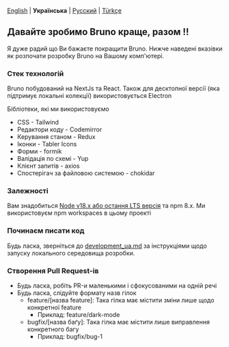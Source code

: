 [English](/contributing.md) | **Українська** | [Русский](/contributing_ru.md) | [Türkçe](/contributing_tr.md)

## Давайте зробимо Bruno краще, разом !!

Я дуже радий що Ви бажаєте покращити Bruno. Нижче наведені вказівки як розпочати розробку Bruno на Вашому комп'ютері.

### Стек технологій

Bruno побудований на NextJs та React. Також для десктопної версії (яка підтримує локальні колекції) використовується Electron

Бібліотеки, які ми використовуємо

- CSS - Tailwind
- Редактори коду - Codemirror
- Керування станом - Redux
- Іконки - Tabler Icons
- Форми - formik
- Валідація по схемі - Yup
- Клієнт запитів - axios
- Спостерігач за файловою системою - chokidar

### Залежності

Вам знадобиться [Node v18.x або остання LTS версія](https://nodejs.org/en/) та npm 8.x. Ми використовуєм npm workspaces в цьому проекті

### Починаєм писати код

Будь ласка, зверніться до [development_ua.md](docs/development_ua.md) за інструкціями щодо запуску локального середовища розробки.

### Створення Pull Request-ів

- Будь ласка, робіть PR-и маленькими і сфокусованими на одній речі
- Будь ласка, слідуйте формату назв гілок
  - feature/[назва feature]: Така гілка має містити зміни лише щодо конкретної feature
    - Приклад: feature/dark-mode
  - bugfix/[назва баґу]: Така гілка має містити лише виправлення конкретного багу
    - Приклад: bugfix/bug-1
